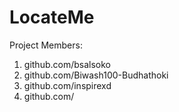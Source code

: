 
# LocateMe

Project Members:
1. github.com/bsalsoko
2. github.com/Biwash100-Budhathoki
3. github.com/inspirexd
4. github.com/
